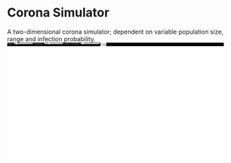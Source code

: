 # Corona Simulator
A two-dimensional corona simulator; dependent on variable population size, range and infection probability.
![](preview.gif)